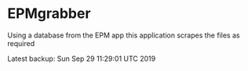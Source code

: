 # EPMgrabber
Using a database from the EPM app this application scrapes the files as required


Latest backup: Sun Sep 29 11:29:01 UTC 2019
